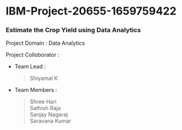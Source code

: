 # IBM-Project-20655-1659759422
### Estimate the Crop Yield using Data Analytics

Project Domain : Data Analytics

Project Colloborator :

  - Team Lead : 
       > Shiyamal K
  
  - Team Members :
       > Shree Hari<br/>
       > Sathish Raja<br/>
       > Sanjay Nagaraj<br/>
       > Saravana Kumar

